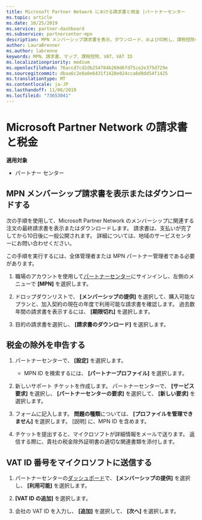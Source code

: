 ```yaml
---
title: Microsoft Partner Network における請求書と税金 |パートナーセンター
ms.topic: article
ms.date: 10/25/2019
ms.service: partner-dashboard
ms.subservice: partnercenter-mpn
description: MPN メンバーシップ請求書を表示、ダウンロード、および印刷し、課税控除のファイルを送信して、Microsoft の VAT ID 番号を送信する方法について説明します。
author: LauraBrenner
ms.author: labrenne
keywords: MPN、請求書、マップ、課税控除、VAT、VAT ID
ms.localizationpriority: medium
ms.openlocfilehash: 76accd7cd2db254784b260d6fd75ce2e375d729e
ms.sourcegitcommit: dbaa6c2e8a0e6431f1420e024cca6d0dd54f1425
ms.translationtype: MT
ms.contentlocale: ja-JP
ms.lasthandoff: 11/06/2019
ms.locfileid: "73653041"
---
```

# <a name="invoices-and-taxes-in-the-microsoft-partner-network"></a>Microsoft Partner Network の請求書と税金

**適用対象**

-  パートナー センター

## <a name="view-or-download-your-mpn-membership-invoice"></a>MPN メンバーシップ請求書を表示またはダウンロードする

次の手順を使用して、Microsoft Partner Network のメンバーシップに関連する注文の最終請求書を表示またはダウンロードします。 請求書は、支払いが完了してから10日後に一般公開されます。 詳細については、地域のサービスセンターにお問い合わせください。  

この手順を実行するには、全体管理者または MPN パートナー管理者である必要があります。 

1.  職場のアカウントを使用して[パートナーセンター](https://partner.microsoft.com/dashboard/home)にサインインし、左側のメニューで **[MPN]** を選択します。

4.  ドロップダウンリストで、 **[メンバーシップの提供]** を選択して、購入可能なプランと、加入契約の現在の年度で利用可能な請求書を確認します。 過去数年間の請求書を表示するには、 **[期限切れ]** を選択します。

6.  目的の請求書を選択し、 **[請求書のダウンロード]** を選択します。 

## <a name="file-a-tax-exemption"></a>税金の除外を申告する

1.  パートナーセンターで、 **[設定]** を選択します。
    - MPN ID を検索するには、 **[パートナープロファイル]** を選択します。

2.  新しいサポート チケットを作成します。 パートナーセンターで、 **[サービス要求]** を選択し、 **[パートナーセンターの要求]** を選択して、 **[新しい要求]** を選択します。

3.  フォームに記入します。 **問題の種類**については、 **[プロファイルを管理できません]** を選択します。 [説明] に、MPN ID を含めます。

4.  チケットを提出すると、マイクロソフトが詳細情報をメールで送ります。 返信する際に、貴社の税金除外証明書の適切な関連書類を添付します。

## <a name="send-microsoft-your-vat-id-number"></a>VAT ID 番号をマイクロソフトに送信する

1.  パートナーセンターの[ダッシュボード](https://partner.microsoft.com/dashboard/home)で、 **[メンバーシップの提供]** を選択し、 **[利用可能]** を選択します。 

2.  **[VAT ID の追加]** を選択します。 

3.  会社の VAT ID を入力し、 **[追加]** を選択して、 **[次へ]** を選択します。 


